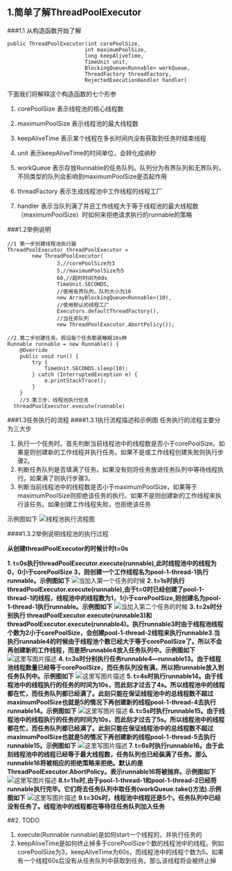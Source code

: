 ## 1.简单了解ThreadPoolExecutor

###1.1 从构造函数开始了解

	public ThreadPoolExecutor(int corePoolSize,
	                         int maximumPoolSize,
	                         long keepAliveTime,
	                         TimeUnit unit,
                             BlockingQueue<Runnable> workQueue,
	                         ThreadFactory threadFactory,
	                         RejectedExecutionHandler handler)

下面我们将解释这个构造函数的七个形参

 1.  corePoolSize 表示线程池的核心线程数

 2. maximumPoolSize 表示线程池的最大线程数

 3. keepAliveTime 表示某个线程在多长时间内没有获取到任务时结束线程

 4. unit 表示keepAliveTime的时间单位，会转化成纳秒

 5. workQueue 表示存放Runnable的任务队列。队列分为有界队列和无界队列，不同类型的队列会影响到maximumPoolSize是否起作用

 6. threadFactory 表示生成线程池中工作线程的线程工厂

 7. handler 表示当队列满了并且工作线程大于等于线程池的最大线程数（maximumPoolSize）时如何来拒绝请求执行的runnable的策略

###1.2举例说明

	//1 第一步创建线程池执行器
	ThreadPoolExecutor threadPoolExecutor =  
			new ThreadPoolExecutor(
					3,//corePoolSize为3
					5,//maximumPoolSize为5
					60,//超时时间为60s
					TimeUnit.SECONDS, 
					//使用有界队列，队列大小为10  
					new ArrayBlockingQueue<Runnable>(10),
					//使用默认的线程工厂
					Executors.defaultThreadFactory(),
					//当任务队列
					new ThreadPoolExecutor.AbortPolicy());

	//2.第二步创建任务。假设每个任务都是睡眠10s种
	Runnable runnable = new Runnable() {
	    @Override
        public void run() {
	        try {
		        TimeUnit.SECONDS.sleep(10);
            } catch (InterruptedException e) {
	            e.printStackTrace();
            }
        }
		//3.第三步，线程池执行任务
	  threadPoolExecutor.execute(runnable)
###1.3任务执行的流程
####1.3.1执行流程描述和示例图
任务执行的流程主要分为三大步

 1. 执行一个任务时。首先判断当前线程池中的线程数是否小于corePoolSize。如果是则创建新的工作线程并执行任务。如果不是或工作线程创建失败则执行步骤2。
 2. 判断任务队列是否填满了任务。如果没有则将任务放进任务队列中等待线程执行。如果满了则执行步骤3。
 3. 判断当前线程池中的线程数是否小于maximumPoolSize，如果等于maximumPoolSize则拒绝该任务的执行。如果不是则创建新的工作线程来执行该任务。如果创建工作线程失败，也拒绝该任务

示例图如下
![线程池执行流程图](http://img.blog.csdn.net/20160716000225017)


####1.3.2举例说明线程池的执行过程

**从创建threadPoolExecutor的时候计时t=0s**

 **1. t=0s执行threadPoolExecutor.execute(runnable),此时线程池中的线程为0，0小于corePoolSize 3，则创建一个工作线程名为pool-1-thread-1执行runnable。示例图如下**
![当加入第一个任务的时候](http://img.blog.csdn.net/20160716010929044)
 **2. t=1s时执行threadPoolExecutor.execute(runnable),由于t=0时已经创建了pool-1-thread-1的线程，线程池中的线程数为1，1小于corePoolSize,则创建名为pool-1-thread-1执行runnable。示例图如下**
![当加入第二个任务的时候](http://img.blog.csdn.net/20160716011831111)
**3. t=2s时分别执行 threadPoolExecutor.execute(runnable3)和**
 **threadPoolExecutor.execute(runnable4)。执行runnable3时由于线程池线程个数为2小于corePoolSize，会创建pool-1-thread-2线程来执行runnable3.当执行runnable4的时候由于线程池个数已经大于等于corePoolSize了。所以不会再创建新的工作线程，而是把runnable4放入任务队列中。示例图如下**
 ![这里写图片描述](http://img.blog.csdn.net/20160716012830870)
 **4. t=3s时分别执行任务runnable4—runnable13。由于线程池线程数量已经等于corePoolSize，而任务队列没有满，所以把runnable放入到任务队列中。示例图如下**
 ![这里写图片描述](http://img.blog.csdn.net/20160716014124340)
**5. t=4s时执行runnable14。由于线程池中的线程执行的任务的时间为10s，而此刻才过去了4s。所以线程池中的线程都在忙，而任务队列都已经满了。此刻只能在保证线程池中的总线程数不超过maximumPoolSize也就是5的情况下再创建新的线程pool-1-thread-4去执行runnable14。示例图如下**
 ![这里写图片描述](http://img.blog.csdn.net/20160716014628608)
 **6.  t=5s时执行runnable15。由于线程池中的线程执行的任务的时间为10s，而此刻才过去了5s。所以线程池中的线程都在忙，而任务队列都已经满了。此刻只能在保证线程池中的总线程数不超过maximumPoolSize也就是5的情况下再创建新的线程pool-1-thread-5去执行runnable15。示例图如下**
![这里写图片描述](http://img.blog.csdn.net/20160716014930765)
 **7. t=6s时执行runnable16。由于此刻线程池中的线程已经等于最大线程数，任务队列也已经装满了任务。那么runnable16将被相应的拒绝策略来拒绝。默认的是ThreadPoolExecutor.AbortPolicy。表示runnable16将被抛弃。示例图如下**
 ![这里写图片描述](http://img.blog.csdn.net/20160716015423096)
**8.t=11s时,由于pool-1-thread-1和pool-1-thread-2已经将runnable执行完毕。它们将去任务队列中取任务(workQueue.take()方法).示例图如下**
![这里写图片描述](http://img.blog.csdn.net/20160716020547945)
**9.t=30s时，线程池中线程还是5个。任务队列中已经没有任务了。线程池中的线程都在等待往任务队列加入任务**

##2. TODO

 1. execute(Runnable runnable)是如何start一个线程的，并执行任务的
 2. keepAliveTime是如何终止掉多于corePoolSize个数的线程池中的线程。例如corePoolSize为3，keepAliveTime为60s，而线程池中的线程个数为5。如果有一个线程60s后没有从任务队列中获取到任务。那么该线程将会被终止掉

